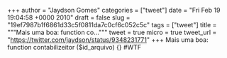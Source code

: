 
+++
author = "Jaydson Gomes"
categories = ["tweet"]
date = "Fri Feb 19 19:04:58 +0000 2010"
draft = false
slug = "19ef7987b1f6861d33c5f0811da7c0cf6c052c5c"
tags = ["tweet"]
title = """Mais uma boa: function co..."""
tweet = true
micro = true
tweet_url = "https://twitter.com/jaydson/status/9348231771"
+++
Mais uma boa: function contabilizeitor ($id_arquivo) {} #WTF
